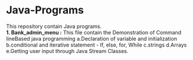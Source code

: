 # Java-Programs
This repository contain Java programs. </br>
****1. Bank_admin_menu :**** This file contain the Demonstration of Command lineBased java programming
a.Declaration of variable and initialization
b.conditional and iterative statement - If, else, for, While
c.strings
d.Arrays
e.Getting user input through Java Stream Classes.
